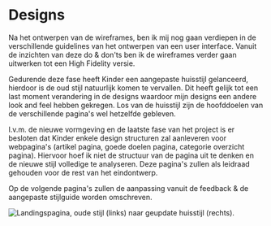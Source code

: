# Designs

Na het ontwerpen van de wireframes, ben ik mij nog gaan verdiepen in de verschillende guidelines van het ontwerpen van een user interface. Vanuit de inzichten van deze do & don'ts ben ik de wireframes verder gaan uitwerken tot een High Fidelity versie.   
  
Gedurende deze fase heeft Kinder een aangepaste huisstijl gelanceerd, hierdoor is de oud stijl natuurlijk komen te vervallen. Dit heeft gelijk tot een last moment verandering in de designs waardoor mijn designs een andere look and feel hebben gekregen. Los van de huisstijl zijn de hoofddoelen van de verschillende pagina's wel hetzelfde gebleven.  
  
I.v.m. de nieuwe vormgeving en de laatste fase van het project is er besloten dat Kinder enkele design structuren zal aanleveren voor webpagina's \(artikel pagina, goede doelen pagina, categorie overzicht pagina\). Hiervoor hoef ik niet de structuur van de pagina uit te denken en de nieuwe stijl volledige te analyseren. Deze pagina's zullen als leidraad gehouden voor de rest van het eindontwerp.  
  
Op de volgende pagina's zullen de aanpassing vanuit de feedback & de aangepaste stijlguide worden omschreven.

![Landingspagina, oude stijl \(links\) naar geupdate huisstijl \(rechts\).](../../.gitbook/assets/version3.png)

